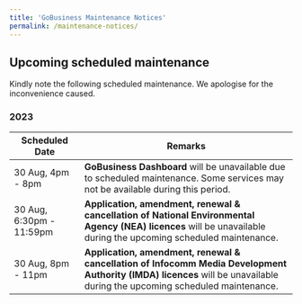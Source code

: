 ```yaml
---
title: 'GoBusiness Maintenance Notices'
permalink: /maintenance-notices/
---
```


## Upcoming scheduled maintenance

Kindly note the following scheduled maintenance. We apologise for the inconvenience caused.

### 2023 

| **Scheduled Date** | **Remarks** | 
| ------  |------------------| 
| 30 Aug, 4pm - 8pm | **GoBusiness Dashboard** will be unavailable due to scheduled maintenance. Some services may not be available during this period. | 
| 30 Aug, 6:30pm - 11:59pm | **Application, amendment, renewal & cancellation of National Environmental Agency (NEA) licences** will be unavailable during the upcoming scheduled maintenance. | 
| 30 Aug, 8pm - 11pm | **Application, amendment, renewal & cancellation of Infocomm Media Development Authority (IMDA) licences** will be unavailable during the upcoming scheduled maintenance. |  


<script src="/jquery/jquery.min.js"></script>
<script src="/jquery/resize-tables.js"></script>

